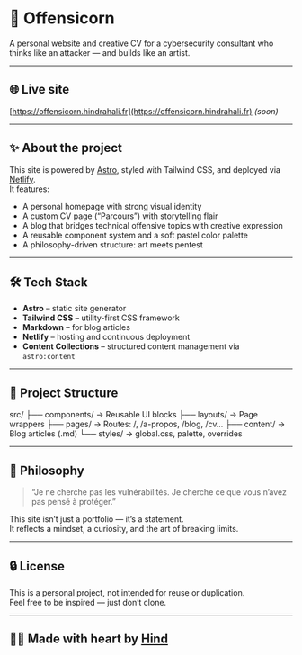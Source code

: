 # 🦄 Offensicorn

A personal website and creative CV for a cybersecurity consultant who thinks like an attacker — and builds like an artist.

---

## 🌐 Live site

[https://offensicorn.hindrahali.fr](https://offensicorn.hindrahali.fr) *(soon)*

---

## ✨ About the project

This site is powered by [Astro](https://astro.build), styled with Tailwind CSS, and deployed via [Netlify](https://netlify.com).  
It features:

- A personal homepage with strong visual identity
- A custom CV page (“Parcours”) with storytelling flair
- A blog that bridges technical offensive topics with creative expression
- A reusable component system and a soft pastel color palette
- A philosophy-driven structure: art meets pentest

---

## 🛠 Tech Stack

- **Astro** – static site generator
- **Tailwind CSS** – utility-first CSS framework
- **Markdown** – for blog articles
- **Netlify** – hosting and continuous deployment
- **Content Collections** – structured content management via `astro:content`

---

## 📁 Project Structure

src/
├── components/       → Reusable UI blocks
├── layouts/          → Page wrappers
├── pages/            → Routes: /, /a-propos, /blog, /cv…
├── content/          → Blog articles (.md)
└── styles/           → global.css, palette, overrides

---

## 💜 Philosophy

> “Je ne cherche pas les vulnérabilités. Je cherche ce que vous n’avez pas pensé à protéger.”

This site isn’t just a portfolio — it’s a statement.  
It reflects a mindset, a curiosity, and the art of breaking limits.

---

## 🔒 License

This is a personal project, not intended for reuse or duplication.  
Feel free to be inspired — just don’t clone.

---

## 👩‍💻 Made with heart by [Hind](https://github.com/unicornly-hind)
